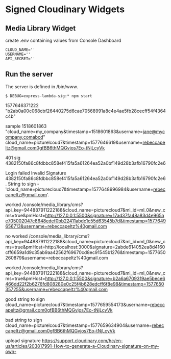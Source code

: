 # Signed Cloudinary Widgets

## Media Library Widget

create .env containing values from Console Dashboard
```
CLOUD_NAME=''
USERNAME=''
API_SECRET=''
```

## Run the server
The server is defined in /bin/www.  
 ```    
$ DEBUG=express-lambda-sig:* npm start
```
1577646371222
"b2ab0a00c068cbf26440275d6cae70568991a8c4e4ae5fb28cecff54f4364c4b"

sample
1518601863
"cloud_name=my_company&timestamp=1518601863&username=jane@mycompany.comabcd"
cloud_name=picturelcoud7&timestamp=1577646619&username=rebeccapeltz@gmail.com0gfBB6thMQGvjos7Eo-tNjLcyVk

401 sig
4382150fa86c8fdbbc858ef415fa5a61264ea52a0bf149d28b3afb16790fc2e6

Login failed Invalid Signature 4382150fa86c8fdbbc858ef415fa5a61264ea52a0bf149d28b3afb16790fc2e6. String to sign - 'cloud_name=picturecloud7&timestamp=1577648996984&username=rebeccapeltz@gmail.com'.

worked
	/console/media_library/cms?api_key=944887911222188&cloud_name=picturecloud7&ml_id=ml_0&new_cms=true&pmHost=http://127.0.0.1:5500&signature=17ad37fa48a83d4e965ae705002047c8648edef0bb22411abdc1c55d63545b7d&timestamp=1577649656713&username=rebeccapeltz%40gmail.com

no worked
    /console/media_library/cms?api_key=944887911222188&cloud_name=picturecloud7&ml_id=ml_0&new_cms=true&pmHost=http://localhost:3000&signature=2abde614052ea8d4160cff6659a1d9c35ab9aa42562f69670cd8ec91545b1276&timestamp=1577650260879&username=rebeccapeltz%40gmail.com

worked
    /console/media_library/cms?api_key=944887911222188&cloud_name=picturecloud7&ml_id=ml_0&new_cms=true&pmHost=http://127.0.0.1:5500&signature=b2a6a6709319ae5bece6466dd22f2b6276fd808280e0c25f4b628edcff6f8e98&timestamp=1577650357255&username=rebeccapeltz%40gmail.com


good string to sign
cloud_name=picturecloud7&timestamp=1577659554173&username=rebeccapeltz@gmail.com0gfBB6thMQGvjos7Eo-tNjLcyVk

bad string to sign
cloud_name=picturelcoud7&timestamp=1577659634904&username=rebeccapeltz@gmail.com0gfBB6thMQGvjos7Eo-tNjLcyVk

upload signature
https://support.cloudinary.com/hc/en-us/articles/203817991-How-to-generate-a-Cloudinary-signature-on-my-own-

